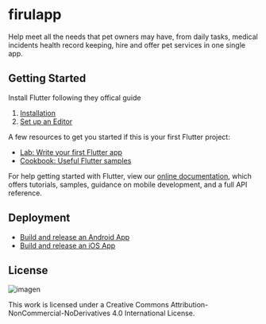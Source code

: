 # firulapp

Help meet all the needs that pet owners may have, from daily tasks, medical incidents health record keeping, hire and offer pet services in one single app.

## Getting Started

Install Flutter following they offical guide
1. [Installation](https://flutter.dev/docs/get-started/install/windows)
2. [Set up an Editor](https://flutter.dev/docs/get-started/editor)

A few resources to get you started if this is your first Flutter project:
- [Lab: Write your first Flutter app](https://flutter.dev/docs/get-started/codelab)
- [Cookbook: Useful Flutter samples](https://flutter.dev/docs/cookbook)

For help getting started with Flutter, view our
[online documentation](https://flutter.dev/docs), which offers tutorials,
samples, guidance on mobile development, and a full API reference.

## Deployment
- [Build and release an Android App](https://flutter.dev/docs/deployment/android)
- [Build and release an iOS App](https://flutter.dev/docs/deployment/ios)

## License

![imagen](https://user-images.githubusercontent.com/34453933/126021034-d26c8890-2c08-45a8-b4fe-2767e6d45488.png)

This work is licensed under a Creative Commons Attribution-NonCommercial-NoDerivatives 4.0 International License.
